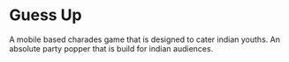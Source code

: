 # Guess Up

A mobile based charades game that is designed to cater indian youths. An absolute party popper that is build for indian audiences.

